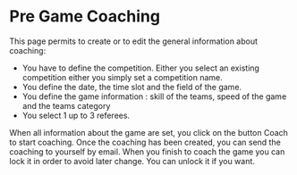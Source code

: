 # Pre Game Coaching

This page permits to create or to edit the general information about coaching: 

* You have to define the competition. Either you select an existing competition either you simply set a competition name.
* You define the date, the time slot and the field of the game.
* You define the game information : skill of the teams, speed of the game and the teams category
* You select 1 up to 3 referees.

When all information about the game are set, you click on the button Coach to start coaching.
Once the coaching has been created, you can send the coaching to yourself by email.
When you finish to coach the game you can lock it in order to avoid later change. You can unlock it if you want.
